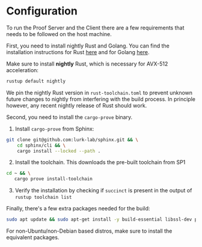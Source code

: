 # Configuration

To run the Proof Server and the Client there are a few requirements that needs to be followed on the host machine.

First, you need to install nightly Rust and Golang. You can find the installation instructions for
Rust [here](https://www.rust-lang.org/tools/install) and for Golang [here](https://golang.org/doc/install).

Make sure to install **nightly** Rust, which is necessary for AVX-512 acceleration:

```bash
rustup default nightly
```

We pin the nightly Rust version in `rust-toolchain.toml` to prevent unknown future changes
to nightly from interfering with the build process. In principle however, any recent nightly release of Rust should
work.

Second, you need to install the `cargo-prove` binary.

1. Install `cargo-prove` from Sphinx:

```bash
git clone git@github.com:lurk-lab/sphinx.git && \
    cd sphinx/cli && \
    cargo install --locked --path .
```

2. Install the toolchain. This downloads the pre-built toolchain from SP1

```bash
cd ~ && \
   cargo prove install-toolchain
```

3. Verify the installation by checking if `succinct` is present in the output of `rustup toolchain list`

Finally, there's a few extra packages needed for the build:

```bash
sudo apt update && sudo apt-get install -y build-essential libssl-dev pkg-config libudev-dev cmake
```

For non-Ubuntu/non-Debian based distros, make sure to install the equivalent packages.
